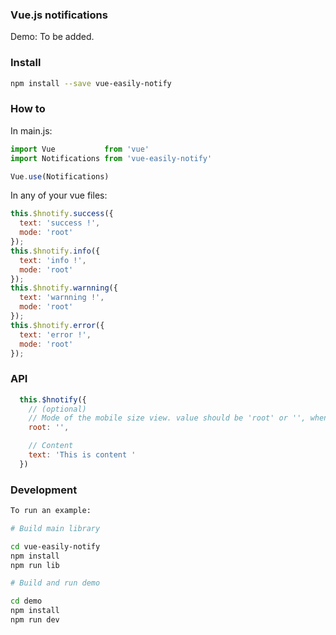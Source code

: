 ### Vue.js notifications

Demo: To be added.



### Install

```bash
npm install --save vue-easily-notify
```

### How to

In main.js:

```javascript
import Vue           from 'vue'
import Notifications from 'vue-easily-notify'

Vue.use(Notifications)
```



In any of your vue files:

```javascript
this.$hnotify.success({
  text: 'success !',
  mode: 'root'
});
this.$hnotify.info({
  text: 'info !',
  mode: 'root'
});
this.$hnotify.warnning({
  text: 'warnning !',
  mode: 'root'
});
this.$hnotify.error({
  text: 'error !',
  mode: 'root'
});
```

### API

```javascript
  this.$hnotify({
    // (optional)
    // Mode of the mobile size view. value should be 'root' or '', when your html tag's font-size is 16 , should be 'root' .Other cases it should be ''.
    root: '',

    // Content
    text: 'This is content '
  })
```



### Development

```bash
To run an example:

# Build main library

cd vue-easily-notify
npm install
npm run lib

# Build and run demo

cd demo
npm install
npm run dev

```
